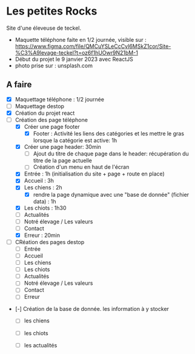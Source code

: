 # Les petites Rocks

Site d'une éleveuse de teckel.
 - Maquette téléphone faite en 1/2 journée, visible sur : https://www.figma.com/file/QMCuYSLeCcCvI6MSkZ1cor/Site-%C3%A9levage-teckel?t=oz6f1hUOwr9N21bM-1
 - Début du projet le 9 janvier 2023 avec ReactJS
 - photo prise sur : unsplash.com

## A faire

- [x] Maquettage téléphone : 1/2 journée
- [ ] Maquettage destop
- [x] Création du projet react
- [ ] Création des page téléphone
  - [x] Créer une page footer
    - [x] Footer : Activité les liens des catégories et les mettre le gras lorsque la catégorie est active: 1h
  - [x] Créer une page header: 30min
    - [ ] Ajout du titre de chaque page dans le header: récupération du titre de la page actuelle
    - [ ] Création d'un menu en haut de l'écran
  - [x] Entrée : 1h (initialisation du site + page + route en place)
  - [x] Accueil : 3h
  - [x] Les chiens : 2h
    - [x] rendre la page dynamique avec une "base de donnée" (fichier data) : 1h
  - [x] Les chiots : 1h30
  - [ ] Actualités
  - [ ] Notré élevage / Les valeurs
  - [ ] Contact
  - [x] Erreur : 20min
- [ ] CRéation des pages destop
  - [ ] Entrée
  - [ ] Accueil
  - [ ] Les chiens
  - [ ] Les chiots
  - [ ] Actualités
  - [ ] Notré élevage / Les valeurs
  - [ ] Contact
  - [ ] Erreur

- [-] Création de la base de donnée. les information à y stocker
  - [ ] les chiens
  - [ ] les chiots
  - [ ] les actualités

